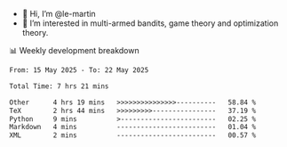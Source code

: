 - 👋 Hi, I’m @le-martin
- 👀 I’m interested in multi-armed bandits, game theory and optimization theory.
<!---- 💞️ I’m looking to collaborate on ...
- 📫 How to reach me ...-->

<!---
Tutorial for using WakaTime stats in GitHub profile: https://github.com/athul/waka-readme
-->

📊 Weekly development breakdown
<!--START_SECTION:waka-->

```txt
From: 15 May 2025 - To: 22 May 2025

Total Time: 7 hrs 21 mins

Other      4 hrs 19 mins   >>>>>>>>>>>>>>>----------   58.84 %
TeX        2 hrs 44 mins   >>>>>>>>>----------------   37.19 %
Python     9 mins          >------------------------   02.25 %
Markdown   4 mins          -------------------------   01.04 %
XML        2 mins          -------------------------   00.57 %
```

<!--END_SECTION:waka-->

<!---
le-martin/le-martin is a ✨ special ✨ repository because its `README.md` (this file) appears on your GitHub profile.
You can click the Preview link to take a look at your changes.
--->
